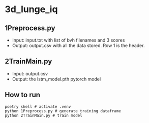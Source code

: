# 3d_lunge_iq

## 1Preprocess.py
* Input: input.txt with list of bvh filenames and 3 scores
* Output: output.csv with all the data stored. Row 1 is the header.

## 2TrainMain.py
* Input: output.csv
* Output: the lstm_model.pth pytorch model

## How to run
```
poetry shell # activate .venv
python 1Preprocess.py # generate training dataframe
python 2TrainMain.py # train model
```